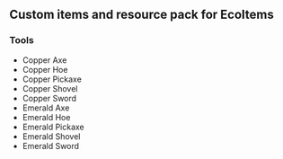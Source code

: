 ## Custom items and resource pack for EcoItems

### Tools
- Copper Axe
- Copper Hoe
- Copper Pickaxe
- Copper Shovel
- Copper Sword
- Emerald Axe
- Emerald Hoe
- Emerald Pickaxe
- Emerald Shovel
- Emerald Sword
